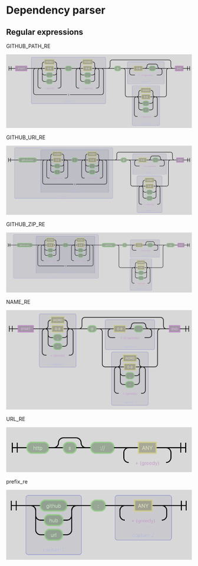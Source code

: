 # Dependency parser

## Regular expressions

GITHUB\_PATH\_RE

![](../.gitbook/assets/GITHUB_PATH_RE%20%289%29.png)

GITHUB\_URI\_RE

![](../.gitbook/assets/GITHUB_URI_RE%20%284%29.png)

GITHUB\_ZIP\_RE

![](../.gitbook/assets/GITHUB_ZIP_RE%20%286%29%20%286%29%20%286%29.png)

NAME\_RE

![](../.gitbook/assets/NAME_RE%20%287%29.png)

URL\_RE

![](../.gitbook/assets/URL_RE%20%283%29.png)

prefix\_re

![](../.gitbook/assets/prefix_re%20%288%29.png)

